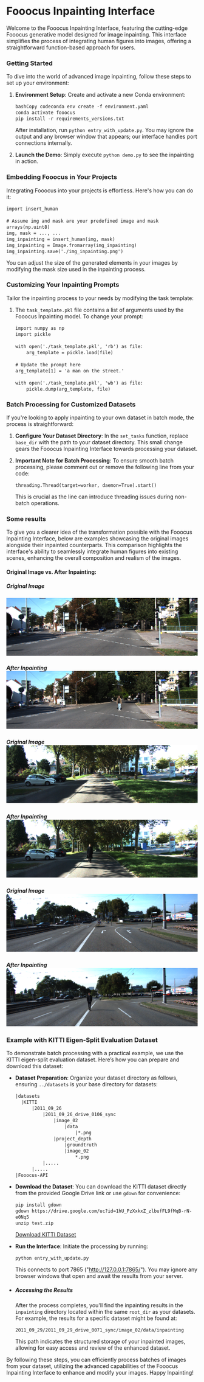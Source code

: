 # Fooocus Inpainting Interface

Welcome to the Fooocus Inpainting Interface, featuring the cutting-edge Fooocus generative model designed for image inpainting. This interface simplifies the process of integrating human figures into images, offering a straightforward function-based approach for users.

### Getting Started

To dive into the world of advanced image inpainting, follow these steps to set up your environment:

1. **Environment Setup**: Create and activate a new Conda environment:

   ```
   bashCopy codeconda env create -f environment.yaml
   conda activate fooocus
   pip install -r requirements_versions.txt
   ```

   After installation, run `python entry_with_update.py`. You may ignore the output and any browser window that appears; our interface handles port connections internally.

2. **Launch the Demo**: Simply execute `python demo.py` to see the inpainting in action.

### Embedding Fooocus in Your Projects

Integrating Fooocus into your projects is effortless. Here's how you can do it:

```
import insert_human

# Assume img and mask are your predefined image and mask arrays(np.uint8)
img, mask = ..., ...
img_inpainting = insert_human(img, mask)
img_inpainting = Image.fromarray(img_inpainting)
img_inpainting.save('./img_inpainting.png')
```

You can adjust the size of the generated elements in your images by modifying the mask size used in the inpainting process.

### Customizing Your Inpainting Prompts

Tailor the inpainting process to your needs by modifying the task template:

1. The `task_template.pkl` file contains a list of arguments used by the Fooocus Inpainting model. To change your prompt:

   ```
   import numpy as np
   import pickle
   
   with open('./task_template.pkl', 'rb') as file:
       arg_template = pickle.load(file)
   
   # Update the prompt here
   arg_template[1] = 'a man on the street.'
   
   with open('./task_template.pkl', 'wb') as file:
       pickle.dump(arg_template, file)
   ```

### Batch Processing for Customized Datasets

If you're looking to apply inpainting to your own dataset in batch mode, the process is straightforward:

1. **Configure Your Dataset Directory**: In the `set_tasks` function, replace `base_dir` with the path to your dataset directory. This small change gears the Fooocus Inpainting Interface towards processing your dataset.

2. **Important Note for Batch Processing**: To ensure smooth batch processing, please comment out or remove the following line from your code:

   ```
   threading.Thread(target=worker, daemon=True).start()
   ```

   This is crucial as the line can introduce threading issues during non-batch operations.

### Some results

To give you a clearer idea of the transformation possible with the Fooocus Inpainting Interface, below are examples showcasing the original images alongside their inpainted counterparts. This comparison highlights the interface's ability to seamlessly integrate human figures into existing scenes, enhancing the overall composition and realism of the images.

#### Original Image vs. After Inpainting:

##### Original Image

![](./example/1.png)

##### After Inpainting![](./example/1_inpainting.png)

##### Original Image![](./example/2.png)

##### After Inpainting![](./example/2_inpainting.png)

##### Original Image![](./example/3.png)

##### After Inpainting![](./example/3_inpainting.png)

### Example with KITTI Eigen-Split Evaluation Dataset

To demonstrate batch processing with a practical example, we use the KITTI eigen-split evaluation dataset. Here’s how you can prepare and download this dataset:

- **Dataset Preparation**: Organize your dataset directory as follows, ensuring `../datasets` is your base directory for datasets:

  ```
  |datasets
    |KITTI
    	|2011_09_26
    		|2011_09_26_drive_0106_sync
    			|image_02
    				|data
    					|*.png
    			|project_depth
    				|groundtruth
    				|image_02
    					*.png
    		|.....
    	|.....	
  |Fooocus-API
  ```

- **Download the Dataset**: You can download the KITTI dataset directly from the provided Google Drive link or use `gdown` for convenience:

  ```
  pip install gdown
  gdown https://drive.google.com/uc?id=1hU_PzXxkxZ_zlbufFL9fMqB-rN-e0Nq5
  unzip test.zip
  ```

  [Download KITTI Dataset](https://drive.google.com/file/d/1hU_PzXxkxZ_zlbufFL9fMqB-rN-e0Nq5/view)

- **Run the Interface**: Initiate the processing by running:

  ```
  python entry_with_update.py
  ```

  This connects to port 7865 ("http://127.0.0.1:7865/"). You may ignore any browser windows that open and await the results from your server.

- ##### Accessing the Results

  After the process completes, you'll find the inpainting results in the `inpainting` directory located within the same `root_dir` as your datasets. For example, the results for a specific dataset might be found at:

  ```
  2011_09_29/2011_09_29_drive_0071_sync/image_02/data/inpainting
  ```

  This path indicates the structured storage of your inpainted images, allowing for easy access and review of the enhanced dataset.




By following these steps, you can efficiently process batches of images from your dataset, utilizing the advanced capabilities of the Fooocus Inpainting Interface to enhance and modify your images. Happy Inpainting! 

